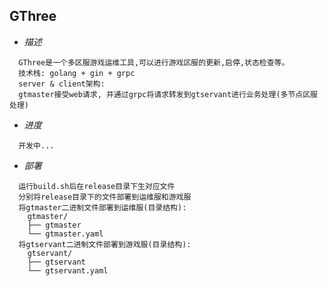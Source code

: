 ## GThree

* *描述*
```
  GThree是一个多区服游戏运维工具,可以进行游戏区服的更新,启停,状态检查等。
  技术栈: golang + gin + grpc
  server & client架构:
  gtmaster接受web请求, 并通过grpc将请求转发到gtservant进行业务处理(多节点区服处理)
```
* *进度*
```
  开发中...
```
* *部署*
```
  运行build.sh后在release目录下生对应文件
  分别将release目录下的文件部署到运维服和游戏服
  将gtmaster二进制文件部署到运维服(目录结构):
    gtmaster/
    ├── gtmaster
    └── gtmaster.yaml
  将gtservant二进制文件部署到游戏服(目录结构):
    gtservant/
    ├── gtservant
    └── gtservant.yaml
```

<!-- 
* *生成grpc相关代码*
> protoc --go_out=../service --go_opt=paths=source_relative --go-grpc_out=../service/ --go-grpc_opt=paths=source_relative *.proto 


* *生成证书双向认证*
> 拷贝openssl.cnf文件到项目目录下的cert文件夹:cp /etc/ssl/openssl.cnf ./cert
>> 修改./cert/openssl.cnf文件
>> [req段落]取消注释:
>> req_extensions = v3_req # The extensions to add to a certificate request
>> 添加如下配置:
>> [ v3_req ]
>> # Extensions to add to a certificate request

>> basicConstraints = CA:FALSE
>> keyUsage = nonRepudiation, digitalSignature, keyEncipherment
>> subjectAltName = @alt_names

>> [ alt_names ]
>> DNS.1 = www.test.gthree.com

> 生成ca文件：
>> openssl genrsa -out ca.key 2048
>> openssl req -x509 -new -nodes -key ca.key -subj "/CN=test.gthree.com" -days 5000 -out ca.pem

> 生成服务端证书:
>> openssl req -new -nodes -subj "/C=CN/ST=Chengdu/L=Chengdu/O=grpcdev/OU=grpcdev/CN=www.test.gthree.com" -config <(cat openssl.cnf <(printf "[SAN]\nsubjectAltName=DNS:www.test.gthree.com")) -keyout server.key -out server.csr
>> openssl x509 -req -days 365000 -in server.csr -CA ca.pem -CAkey ca.key -CAcreateserial -extfile <(printf "subjectAltName=DNS:www.test.gthree.com") -out server.pem

> 生成客户端证书:
>> openssl req -new -nodes -subj "/C=CN/ST=Chengdu/L=Chengdu/O=grpcdev/OU=grpcdev/CN=www.test.gthree.com" -config <(cat openssl.cnf <(printf "[SAN]\nsubjectAltName=DNS:www.test.gthree.com")) -keyout client.key -out client.csr
>> openssl x509 -req -days 365000 -in client.csr -CA ca.pem -CAkey ca.key -CAcreateserial -extfile <(printf "subjectAltName=DNS:www.test.gthree.com") -out client.pem
-->